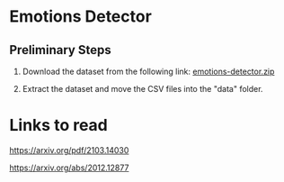 # Emotions Detector

## Preliminary Steps

1. Download the dataset from the following link: [emotions-detector.zip](https://assets.01-edu.org/ai-branch/project3/emotions-detector.zip)

2. Extract the dataset and move the CSV files into the "data" folder.

# Links to read

https://arxiv.org/pdf/2103.14030

https://arxiv.org/abs/2012.12877
